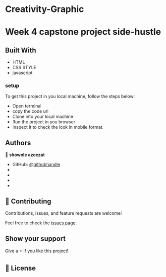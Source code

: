 # Creativity-Graphic
# Week 4 capstone project side-hustle
 
## Built With

- HTML 
- CSS STYLE
- javascript

### setup 
To get this project in you local machine, follow the steps below:
- Open terminal 
- copy the code url
- Clone into your local machine
- Run the project in you browser 
- Inspect it to check the look in mobile format.


## Authors

👤 **showole azeezat**

- GitHub: [@githubhandle](https://github.com/oluwajuwon8)
- 
- 
- 
- 


## 🤝 Contributing

Contributions, issues, and feature requests are welcome!

Feel free to check the [issues page](../../issues/).

## Show your support

Give a ⭐️ if you like this project!

## 📝 License